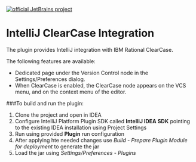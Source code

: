 [![official JetBrains project](http://jb.gg/badges/official.svg)](https://confluence.jetbrains.com/display/ALL/JetBrains+on+GitHub)

IntelliJ ClearCase Integration
==

The plugin provides IntelliJ integration with IBM Rational ClearCase.

The following features are available:
* Dedicated page under the Version Control node in the Settings/Preferences dialog.</li>
* When ClearCase is enabled, the ClearCase node appears on the VCS menu, and on the context menu of the editor.


###To build and run the plugin:

1. Clone the project and open in IDEA
2. Configure IntelliJ Platform Plugin SDK called **IntelliJ IDEA SDK** pointing to the existing IDEA installation using Project Settings
3. Run using provided **Plugin** run configuration
4. After applying hte needed changes use *Build - Prepare Plugin Module for deployment* to generate the jar
5. Load the jar using *Settings/Preferences - Plugins*
